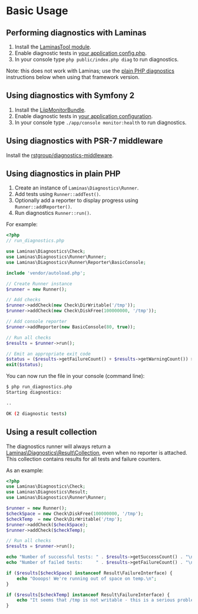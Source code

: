 # Basic Usage

## Performing diagnostics with Laminas

1. Install the [LaminasTool module](https://github.com/laminas/LaminasTool).
2. Enable diagnostic tests in [your application config.php](https://github.com/laminas/LaminasTool/blob/master/docs/DIAGNOSTICS.md).
3. In your console type `php public/index.php diag` to run diagnostics.

Note: this does not work with Laminas; use the [plain PHP
diagnostics](#using-diagnostics-in-plain-php) instructions below when using that
framework version.

## Using diagnostics with Symfony 2

1. Install the [LiipMonitorBundle](https://github.com/liip/LiipMonitorBundle).
2. Enable diagnostic tests in [your application configuration](https://github.com/liip/LiipMonitorBundle/blob/master/README.md).
3. In your console type `./app/console monitor:health` to run diagnostics.

## Using diagnostics with PSR-7 middleware

Install the [rstgroup/diagnostics-middleware](https://github.com/rstgroup/diagnostics-middleware).

## Using diagnostics in plain PHP

1. Create an instance of `Laminas\Diagnostics\Runner`.
2. Add tests using `Runner::addTest()`.
3. Optionally add a reporter to display progress using `Runner::addReporter()`.
4. Run diagnostics `Runner::run()`.

For example:

```php
<?php
// run_diagnostics.php

use Laminas\Diagnostics\Check;
use Laminas\Diagnostics\Runner\Runner;
use Laminas\Diagnostics\Runner\Reporter\BasicConsole;

include 'vendor/autoload.php';

// Create Runner instance
$runner = new Runner();

// Add checks
$runner->addCheck(new Check\DirWritable('/tmp'));
$runner->addCheck(new Check\DiskFree(100000000, '/tmp'));

// Add console reporter
$runner->addReporter(new BasicConsole(80, true));

// Run all checks
$results = $runner->run();

// Emit an appropriate exit code
$status = ($results->getFailureCount() + $results->getWarningCount()) > 0 ? 1 : 0;
exit($status);
```

You can now run the file in your console (command line):

```bash
$ php run_diagnostics.php
Starting diagnostics:

..

OK (2 diagnostic tests)
```

## Using a result collection

The diagnostics runner will always return a
[Laminas\Diagnostics\Result\Collection](https://github.com/laminas/laminas-diagnostics/src/Result/Collection.php),
even when no reporter is attached. This collection contains results for all
tests and failure counters.

As an example:

```php
<?php
use Laminas\Diagnostics\Check;
use Laminas\Diagnostics\Result;
use Laminas\Diagnostics\Runner\Runner;

$runner = new Runner();
$checkSpace = new Check\DiskFree(100000000, '/tmp');
$checkTemp  = new Check\DirWritable('/tmp');
$runner->addCheck($checkSpace);
$runner->addCheck($checkTemp);

// Run all checks
$results = $runner->run();

echo "Number of successful tests: " . $results->getSuccessCount() . "\n";
echo "Number of failed tests:     " . $results->getFailureCount() . "\n";

if ($results[$checkSpace] instanceof Result\FailureInterface) {
    echo "Oooops! We're running out of space on temp.\n";
}

if ($results[$checkTemp] instanceof Result\FailureInterface) {
    echo "It seems that /tmp is not writable - this is a serious problem!\n";
}
```

